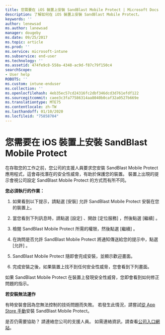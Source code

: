 ```yaml
---
title: 您需要在 iOS 裝置上安裝 SandBlast Mobile Protect | Microsoft Docs
description: 了解如何在 iOS 裝置上安裝 SandBlast Mobile Protect。
keywords: ''
author: lenewsad
ms.author: lanewsad
manager: dougeby
ms.date: 09/25/2017
ms.topic: article
ms.prod: ''
ms.service: microsoft-intune
ms.subservice: end-user
ms.technology: ''
ms.assetid: 474fe9c8-558a-4348-ac9d-f87c79f150c4
searchScope:
- User help
ROBOTS: ''
ms.custom: intune-enduser
ms.collection: ''
ms.openlocfilehash: 4eb35ec57cd24316fc2dbf346dcd3d761efdf122
ms.sourcegitcommit: caee3c3fa77586314aa8040b0caf32a0527b669e
ms.translationtype: MTE75
ms.contentlocale: zh-TW
ms.lasthandoff: 01/10/2020
ms.locfileid: "75858704"
---
```

# <a name="you-need-to-install-sandblast-mobile-protect-on-your-ios-device"></a>您需要在 iOS 裝置上安裝 SandBlast Mobile Protect

在存取您的工作之前，您公司的支援人員要求您安裝 SandBlast Mobile Protect 應用程式，這會尋找潛在的安全性威脅，有助於保護您的裝置。 裝置上出現的提示會視公司設定 SandBlast Mobile Protect 的方式而有所不同。

**您必須執行的作業：**

1. 如果看到以下提示，請點選 [安裝]  允許 SandBlast Mobile Protect 安裝在您的裝置上。

2. 當您看到下列訊息時，請點選 [設定]  、開啟 [定位服務]  ，然後點選 [繼續]  。

3. 檢閱 SandBlast Mobile Protect 所需的權限，然後點選 [繼續]  。

4. 在詢問是否允許 SandBlast Mobile Protect 將通知傳送給您的提示中，點選 [允許]  。

5. SandBlast Mobile Protect 隨即會完成安裝，並顯示歡迎畫面。

6. 完成安裝之後，如果裝置上找不到任何安全性威脅，您會看到下列畫面。

如果 SandBlast Mobile Protect 在裝置上發現安全性威脅，您即會看到如何修正問題的指示。

**若安裝無法運作**

有時安裝會因為您無法控制的技術問題而失敗。 若發生此情況，請嘗試[從 App Store 手動](https://itunes.apple.com/app/sandblast-mobile-protect/id1006390797)安裝 SandBlast Mobile Protect。

是否仍需要協助？ 請連絡您公司的支援人員。 如需連絡資訊，請查看[公司入口網站](https://go.microsoft.com/fwlink/?linkid=2010980)。
